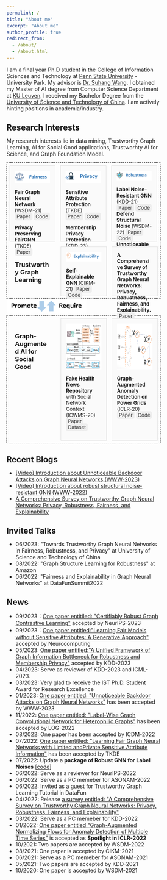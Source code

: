 ```yaml
---
permalink: /
title: "About me"
excerpt: "About me"
author_profile: true
redirect_from: 
  - /about/
  - /about.html
---
```


I am a final year Ph.D student in the College of Information Sciences and Technology at [Penn State University](https://www.psu.edu/) - University Park. My advisor is [Dr. Suhang Wang](https://suhangwang.ist.psu.edu/). I obtained my Master of AI degree from Computer Science Department at [KU Leuven](https://www.kuleuven.be/english/). I received my Bachelor Degree from the [University of Science and Technology of China](https://www.ustc.edu.cn/). I am actively hinting positions in academia/industry.

## Research Interests
My research interests lie in data mining, Trustworthy Graph Learning, AI for Social Good applications, Trustworhty AI for Science, and Graph Foundation Model.

<!-- ![intro_image](/images/symposium.png){:class="img-responsive"} -->
<!-- <img src="/images/Jonggi_presentation.png" width="100%"> -->


<style>
/* Basic reset */
* {
    box-sizing: border-box;
    margin: 0;
    padding: 0;
}
.mini-post {
    background: #fafafa;
    border: solid 1px rgba(160, 160, 160, 0.3);
    margin: 0.5em 0.5em 0.5em 0.5em;
    padding: 1em 1em 1em 1em;
    width: 30%;
    font-size: 13px
}
/* Container for the whole page content */

/* Style for links */
.link {
    background-color: #eee;
    padding: 2px 5px;
    margin: 2px 0;
    border-radius: 5px;
    text-decoration: none;
    color: #333;
}

.container {
    display: flex;
    justify-content: center;
    align-items: flex-start;
    flex-wrap: wrap;
    gap: 20px;
    padding: 20px;
}

.column {
    align-items: left;
    justify-content: center;
    margin: 0.5em 0.5em 0.5em 0.5em;
    padding: 1em 1em 1em 1em;
    width: 30%; /* Adjust as needed */
    height: 100%;
}
/* Style for headings */
.heading {
    font-size: 1.5em;
    color: #333;
    margin: 10px 0;
}

</style>
<div style="border: 1px dashed #000000;">
    <div style="display: flex;">
    <article class="mini-post" style="height: 200px">
        <img src="..\images\fairness.png" alt="Fairness" style="width: 140px; height=50px;" class="image">
        <p> <b> Fair Graph Neural Network </b> (WSDM-21) 
        <a href="https://arxiv.org/pdf/2303.01263.pdf" class="link">Paper</a> 
        <a href="https://github.com/EnyanDai/UGBA" class="link">Code</a> </p>
        <p> <b> Privacy Preserving FairGNN </b> (TKDE) 
        <a href="https://enyandai.github.io/files/FairGNN_journal.pdf" class="link">Paper</a>
        </p>
    </article>
    <article class="mini-post" style="height: 200px" >
        <img src="..\images\privacy.png" alt="Privacy" style="width: 130px;" class="image">
        <p> <b> Sensitive Attribute Protection </b> (TKDE) 
        <a href="your_link_to_paper" class="link">Paper</a> 
        <a href="your_link_to_code" class="link">Code</a> </p>
        <p> <b> Membership Privacy Protection </b> (KDD-23) 
        <a href="your_link_to_paper" class="link">Paper</a>
        </p>
    </article>
    <article class="mini-post" style="height: 200px">
        <img src="..\images\robustness.png" alt="robustness" style="width: 160px;" class="image">
        <p> <b> Label Noise-Resistant GNN </b> (KDD-21) 
        <a href="your_link_to_paper" class="link">Paper</a> 
        <a href="your_link_to_code" class="link">Code</a>
        <br> 
        <b> Defend Structural Noise </b> (WSDM-22)
        <a href="your_link_to_paper" class="link">Paper</a>
        <a href="your_link_to_code" class="link">Code</a> 
        <br>
            <b> Unnoticeable Graph Backdoor </b> (WWW-23) 
        <a href="your_link_to_paper" class="link">Paper</a>
        <a href="your_link_to_code" class="link">Code</a> </p>
    </article>
    </div>
    <div style="display: flex;">
    <div class="column">
        <h3> Trustworthy Graph Learning </h3>
    </div>
    <article class="mini-post" style="height: 130px">
        <img src="..\images\explainability.png" alt="Explainability" style="width: 160px;" class="image">
        <p> <b> Self-Explainable GNN </b> (CIKM-21)
        <a href="your_link_to_paper" class="link">Paper</a>
        <a href="your_link_to_code" class="link">Code</a>
        </p>
    </article>
    <article class="mini-post" style="height: 130px">
        <b> A Comprehensive Survey of Trustworthy Graph Neural Networks: Privacy, Robustness, Fairness, and Explainability.  </b>
        <a href="your_link_to_paper" class="link">Paper</a>
    </article>
    </div>
</div>
<img src="..\images\interaction.png" alt="Fake Health News Dataset Repository" style="height: 40px" class="image">
<div style="display: flex; border: 1px dashed #000000;">
<div class="column">
    <h3> Graph-Augmented AI for Social Good </h3>
</div>
<article class="mini-post">
    <img src="..\images\Fakehealth.png" alt="Fake Health News Dataset Repository" style="height: 120px" class="image">
    <p> <b> Fake Health News Repository </b> with Social Network Context (ICWMS-20)  
    <a href="your_link_to_paper" class="link">Paper</a>
    <a href="your_link_to_dataset" class="link">Dataset</a>
    </p>
</article>
<article class="mini-post">
    <img src="..\images\GANF.png" alt="Graph-Augmented Anomaly Detection on Power Grids" style="height: 120px" class="image">
    <p> <b> Graph-Augmented Anomaly Detection on Power Grids </b> (ICLR-20)
    <a href="https://openreview.net/pdf?id=45L_dgP48Vd" class="link">Paper</a>
    <a href="https://github.com/EnyanDai/GANF" class="link">Code</a>
    </p>
</article>
</div>
<!-- End HTML content -->




## Recent Blogs
* [[Video] Introduction about Unnoticeable Backdoor Attacks on Graph Neural Networks (WWW-2023)](https://enyandai.github.io/posts/2023/04/UGBA/)
* [[Video] Introduction about robust structural noise-resistant GNN (WWW-2022)](https://enyandai.github.io/posts/2023/04/trustworthy/)
* [A Comprehensive Survey on Trustworthy Graph Neural Networks: Privacy, Robustness, Fairness, and Explainability](https://enyandai.github.io/posts/2022/04/trustworthy/)
  
## Invited Talks
* 06/2023: "Towards Trustworthy Graph Neural Networks in Fairness, Robustness, and Privacy" at University of Science and Technology of China
* 08/2022: "Graph Structure Learning for Robustness" at Amazon
* 06/2022: "Fairness and Explainability in Graph Neural Networks" at DataFunSummit2022

## News 
* 09/2023：[One paper entitiled: "Certifiably Robust Graph Contrastive Learning"]() accepted by NeurIPS-2023
* 09/2023：[One paper entitled:"Learning Fair Models without Sensitive Attributes: A Generative Approach"]() accepted by Neurocomputing 
* 05/2023: [One paper entitled:"A Unified Framework of Graph Information Bottleneck for Robustness and Membership Privacy"](https://arxiv.org/abs/2306.08604) accepted by KDD-2023
* 04/2023: Serve as reviewer of KDD-2023 and ICML-2023.
* 03/2023: Very glad to receive the IST Ph.D. Student Award for Research Excellence
* 01/2023: [One paper entitled: "Unnoticeable Backdoor Attacks on Graph Neural Networks"](https://arxiv.org/pdf/2303.01263.pdf) has been accepted by WWW-2023
* 11/2022: [One paper entitled: "Label-Wise Graph Convolutional Network for Heterophilic Graphs"](https://arxiv.org/abs/2110.08128) has been accepted by LOG-2022 
* 08/2022: One paper has been accepted by ICDM-2022
* 07/2022: [One paper entitled: "Learning Fair Graph Neural Networks with Limited andPrivate Sensitive Attribute Information"](https://enyandai.github.io/files/FairGNN_journal.pdf) has been accepted by TKDE
* 07/2022: Update a **package of Robust GNN for Label Noises** [[code](https://github.com/EnyanDai/NRGNN)]
* 06/2022: Serve as a reviewer for NeurIPS-2022
* 06/2022: Serve as a PC memeber for ASONAM-2022
* 06/2022: Invited as a guest for Trustworthy Graph Learning Tutorial in DataFun
* 04/2022: Release [a survey entitled: "A Comprehensive Survey on Trustworthy Graph Neural Networks: Privacy, Robustness, Fairness, and Explainability"](https://arxiv.org/pdf/2204.08570.pdf)
* 03/2022: Serve as a PC memeber for KDD-2022
* 01/2022: [One paper entitled "Graph-Augmented Normalizing Flows for Anomaly Detection of Multiple Time Series"](https://openreview.net/pdf?id=45L_dgP48Vd) is accepted as **Spotlight in ICLR-2022**
* 10/2021: Two papers are accepted by WSDM-2022
* 08/2021: One paper is accepted by CIKM-2021
* 06/2021: Serve as a PC memeber for ASONAM-2021 
* 05/2021: Two papers are accepted by KDD-2021
* 10/2020: One paper is accepted by WSDM-2021
